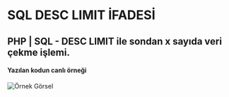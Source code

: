 # SQL DESC LIMIT İFADESİ
## PHP | SQL - DESC LIMIT ile sondan x sayıda veri çekme işlemi.

#### Yazılan kodun canlı örneği
![Örnek Görsel](https://user-images.githubusercontent.com/106887102/188256821-6450bd50-d701-4152-81e4-2bc3a7d9e5fd.png)
